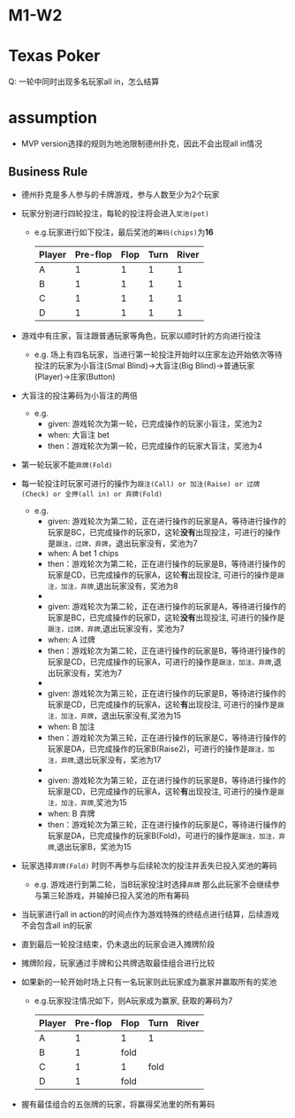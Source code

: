 # M1-W2

# Texas Poker


Q: 一轮中同时出现多名玩家all in，怎么结算


# assumption

- MVP version选择的规则为地池限制德州扑克，因此不会出现all in情况

## Business Rule

- 德州扑克是多人参与的卡牌游戏，参与人数至少为2个玩家
- 玩家分别进行四轮投注，每轮的投注将会进入`奖池(pot)`
    - e.g.玩家进行如下投注，最后奖池的`筹码(chips)`为**16**

      | Player | Pre-flop | Flop | Turn | River |
      | ------ | -------- | ---- | ---- | ----- |
      | A      | 1        | 1    | 1    | 1     |
      | B      | 1        | 1    | 1    | 1     |
      | C      | 1        | 1    | 1    | 1     |
      | D      | 1        | 1    | 1    | 1     |
    

- 游戏中有庄家，盲注跟普通玩家等角色，玩家以顺时针的方向进行投注
    - e.g. 场上有四名玩家，当进行第一轮投注开始时以庄家左边开始依次等待投注的玩家为小盲注(Smal Blind)→大盲注(Big Blind)→普通玩家(Player)→庄家(Button)
- 大盲注的投注筹码为小盲注的两倍
    - e.g.
        - given: 游戏轮次为第一轮，已完成操作的玩家小盲注，奖池为2
        - when: 大盲注 bet
        - then：游戏轮次为第一轮，已完成操作的玩家大盲注，奖池为4
- 第一轮玩家不能`弃牌(Fold)`
- 每一轮投注时玩家可进行的操作为`跟注(Call) or 加注(Raise) or 过牌(Check) or 全押(all in) or 弃牌(Fold)`
    - e.g.
        - given: 游戏轮次为第二轮，正在进行操作的玩家是A，等待进行操作的玩家是BC，已完成操作的玩家D，这轮**没有**出现投注，可进行的操作是`跟注，过牌，弃牌`，退出玩家没有，奖池为7
        - when: A bet 1 chips
        - then：游戏轮次为第二轮，正在进行操作的玩家是B，等待进行操作的玩家是CD，已完成操作的玩家A，这轮**有**出现投注, 可进行的操作是`跟注，加注，弃牌`,退出玩家没有，奖池为8
        *  
        - given: 游戏轮次为第二轮，正在进行操作的玩家是A，等待进行操作的玩家是BC，已完成操作的玩家D，这轮**没有**出现投注, 可进行的操作是`跟注，过牌，弃牌`,退出玩家没有，奖池为7
        - when: A 过牌
        - then：游戏轮次为第二轮，正在进行操作的玩家是B，等待进行操作的玩家是CD，已完成操作的玩家A，可进行的操作是`跟注，加注，弃牌`,退出玩家没有，奖池为7
        *
        - given: 游戏轮次为第三轮，正在进行操作的玩家是B，等待进行操作的玩家是CD，已完成操作的玩家A，这轮**有**出现投注, 可进行的操作是`跟注，加注，弃牌`，退出玩家没有,奖池为15
        - when: B 加注
        - then：游戏轮次为第三轮，正在进行操作的玩家是C，等待进行操作的玩家是DA，已完成操作的玩家B(Raise2)，可进行的操作是`跟注，加注，弃牌`,退出玩家没有，奖池为17
        *
        - given: 游戏轮次为第三轮，正在进行操作的玩家是B，等待进行操作的玩家是CD，已完成操作的玩家A，这轮**有**出现投注, 可进行的操作是`跟注，加注，弃牌`,奖池为15
        - when: B 弃牌
        - then：游戏轮次为第三轮，正在进行操作的玩家是C，等待进行操作的玩家是DA，已完成操作的玩家B(Fold)，可进行的操作是`跟注，加注，弃牌`,退出玩家B，奖池为15

    

- 玩家选择`弃牌(Fold)` 时则不再参与后续轮次的投注并丢失已投入奖池的筹码
    - e.g. 游戏进行到第二轮，当B玩家投注时选择`弃牌` 那么此玩家不会继续参与第三轮游戏，并输掉已投入奖池的所有筹码
- 当玩家进行all in action的时间点作为游戏特殊的终结点进行结算，后续游戏不会包含all in的玩家
- 直到最后一轮投注结束，仍未退出的玩家会进入摊牌阶段
- 摊牌阶段，玩家通过手牌和公共牌选取最佳组合进行比较
- 如果新的一轮开始时场上只有一名玩家则此玩家成为赢家并赢取所有的奖池
    - e.g.玩家投注情况如下，则A玩家成为赢家, 获取的筹码为7

      | Player | Pre-flop | Flop | Turn | River |
      | ------ | -------- | ---- | ---- | ----- |
      | A      | 1        | 1    | 1    |       |
      | B      | 1        | fold |      |       |
      | C      | 1        | 1    | fold |       |
      | D      | 1        | fold |      |       |
    

- 握有最佳组合的五张牌的玩家，将赢得奖池里的所有筹码
